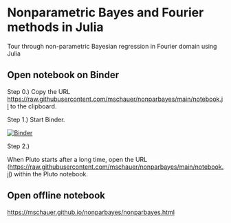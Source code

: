 # Nonparametric Bayes and Fourier methods in Julia

Tour through non-parametric Bayesian regression in Fourier domain using Julia

## Open notebook on Binder

Step 0.) Copy the URL https://raw.githubusercontent.com/mschauer/nonparbayes/main/notebook.jl to the clipboard.

Step 1.) Start Binder.

[![Binder](https://mybinder.org/badge_logo.svg)](https://mybinder.org/v2/gh/mschauer/nonparbayes/HEAD?urlpath=pluto)

Step 2.)

When Pluto starts after a long time, open the URL (https://raw.githubusercontent.com/mschauer/nonparbayes/main/notebook.jl) within the Pluto notebook.

## Open offline notebook

https://mschauer.github.io/nonparbayes/nonparbayes.html
